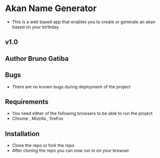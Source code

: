 # Akan Name Generator 
* This is a web based app that enables you to create or generate an akan based on your birthday


## v1.0


## Author Bruno Gatiba 



## Bugs 
* There are no known bugs during deployment of the project 


## Requirements 
* You need either of the following browsers to be able to run the project 
* Chrome , Mozilla , fireFox 


## Installation 
* Clone the repo or fork the repo 
* After cloning the repo you can now run in on your browser